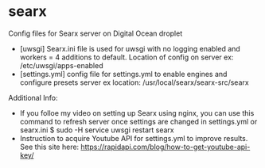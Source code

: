 # searx
Config files for Searx server on Digital Ocean droplet

- [uwsgi] Searx.ini file is used for uwsgi with no logging enabled and workers = 4 additions to default. Location of config on server ex: /etc/uwsgi/apps-enabled
- [settings.yml] config file for settings.yml to enable engines and configure presets server ex location: /usr/local/searx/searx-src/searx


Additional Info:

- If you folloe my video on setting up Searx using nginx, you can use this command to refresh server once settings are changed in settings.yml or searx.ini
      $ sudo -H service uwsgi restart searx
- Instruction to acquire Youtube API for settings.yml to improve results. See this site here: https://rapidapi.com/blog/how-to-get-youtube-api-key/
